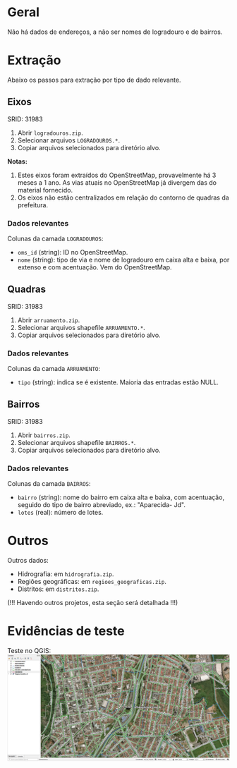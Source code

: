 # Geral
Não há dados de endereços, a não ser nomes de logradouro e de bairros.

# Extração
Abaixo os passos para extração por tipo de dado relevante.

## Eixos
SRID: 31983
1. Abrir `logradouros.zip`.
2. Selecionar arquivos `LOGRADOUROS.*`.
3. Copiar arquivos selecionados para diretório alvo.

**Notas:**
1. Estes eixos foram extraídos do OpenStreetMap, provavelmente há 3 meses a 1 ano. As vias atuais no OpenStreetMap já divergem das do material fornecido.
2. Os eixos não estão centralizados em relação do contorno de quadras da prefeitura.

### Dados relevantes
Colunas da camada `LOGRADOUROS`:
* `oms_id` (string): ID no OpenStreetMap.
* `nome` (string): tipo de via e nome de logradouro em caixa alta e baixa, por extenso e com acentuação. Vem do OpenStreetMap.

## Quadras
SRID: 31983
1. Abrir `arruamento.zip`.
2. Selecionar arquivos shapefile `ARRUAMENTO.*`.
3. Copiar arquivos selecionados para diretório alvo.

### Dados relevantes
Colunas da camada `ARRUAMENTO`:
* `tipo` (string): indica se é existente. Maioria das entradas estão NULL.

## Bairros
SRID: 31983
1. Abrir `bairros.zip`.
2. Selecionar arquivos shapefile `BAIRROS.*`.
3. Copiar arquivos selecionados para diretório alvo.

### Dados relevantes
Colunas da camada `BAIRROS`:
* `bairro` (string): nome do bairro em caixa alta e baixa, com acentuação, seguido do tipo de bairro abreviado, ex.: "Aparecida- Jd".
* `lotes` (real): número de lotes.

# Outros
Outros dados:
* Hidrografia: em `hidrografia.zip`.
* Regiões geográficas: em `regioes_geograficas.zip`.
* Distritos: em `distritos.zip`.

(!!! Havendo outros projetos, esta seção será detalhada !!!)

# Evidências de teste
Teste no QGIS:
![](qgis.png)
